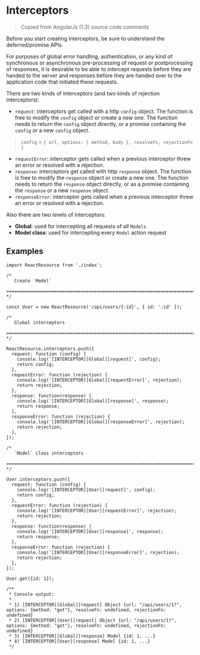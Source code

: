 # Interceptors

> Copied from AngularJs (1.3) source code comments

Before you start creating interceptors, be sure to understand the deferred/promise APIs.

For purposes of global error handling, authentication, or any kind of synchronous or
asynchronous pre-processing of request or postprocessing of responses, it is desirable to be
able to intercept requests before they are handed to the server and
responses before they are handed over to the application code that
initiated these requests.

There are two kinds of interceptors (and two kinds of rejection interceptors):

* `request`: interceptors get called with a http `config` object. The function is free to
  modify the `config` object or create a new one. The function needs to return the `config`
  object directly, or a promise containing the `config` or a new `config` object.
> `config` = `{ url, options: { method, body }, resolveFn, rejectionFn }`
* `requestError`: interceptor gets called when a previous interceptor threw an error or
  resolved with a rejection.
* `response`: interceptors get called with http `response` object. The function is free to
  modify the `response` object or create a new one. The function needs to return the `response`
  object directly, or as a promise containing the `response` or a new `response` object.
* `responseError`: interceptor gets called when a previous interceptor threw an error or
  resolved with a rejection.

Also there are two levels of interceptors:

* __Global__: used for intercepting all requests of all `Models`
* __Model class__: used for intercepting every `Model` action request

## Examples

```
import ReactResource from './index';

/* 
   Create `Model`
   ========================================================================== */

const User = new ReactResource('/api/users/{:id}', { id: ':id' });

/* 
   Global interceptors
   ========================================================================== */

ReactResource.interceptors.push({
  request: function (config) {
    console.log('[INTERCEPTOR][Global][request]', config);
    return config;
  },
  requestError: function (rejection) {
    console.log('[INTERCEPTOR][Global][requestError]', rejection);
    return rejection;
  },
  response: function(response) {
    console.log('[INTERCEPTOR][Global][response]', response);
    return response;
  },
  responseError: function (rejection) {
    console.log('[INTERCEPTOR][Global][responseError]', rejection);
    return rejection;
  },
});

/* 
   `Model` class interceptors
   ========================================================================== */

User.interceptors.push({
  request: function (config) {
    console.log('[INTERCEPTOR][User][request]', config);
    return config;
  },
  requestError: function (rejection) {
    console.log('[INTERCEPTOR][User][requestError]', rejection);
    return rejection;
  },
  response: function(response) {
    console.log('[INTERCEPTOR][User][response]', response);
    return response;
  },
  responseError: function (rejection) {
    console.log('[INTERCEPTOR][User][responseError]', rejection);
    return rejection;
  },
});

User.get({id: 1});

/**
 * Console output:
 *
 * 1) [INTERCEPTOR][Global][request] Object {url: "/api/users/1?", options: {method: "get"}, resolveFn: undefined, rejectionFn: undefined}
 * 2) [INTERCEPTOR][User][request] Object {url: "/api/users/1?", options: {method: "get"}, resolveFn: undefined, rejectionFn: undefined}
 * 3) [INTERCEPTOR][Global][response] Model {id: 1, ...}
 * 4) [INTERCEPTOR][User][response] Model {id: 1, ...}
 */

```
